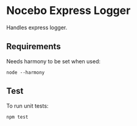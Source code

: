 # Nocebo Express Logger

Handles express logger.

## Requirements

Needs harmony to be set when used:

    node --harmony

## Test

To run unit tests:

    npm test
